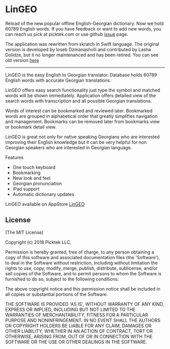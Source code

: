 
# LinGEO
Reload of the new popular offline English-Georgian dictionary. Now we hold 60789 English words. If you have feedback or want to add new words, you can reach us pick at picktek.com or use github [issue](https://github.com/picktek/LinGEO/issues) page.

The application was rewritten from skratch in Swift language. The original version is developed by Ioseb Dzmanashvili and contributed by Lasha Dolidze, but it no longer maintenanced and has been retired. You can see old version [here](https://github.com/ioseb/LinGEO)

---

LinGEO is the easy English to Georgian translator. 
Database holds 60789 English words with accurate Georgian translations. 

LinGEO offers easy search functionality just type the symbol and matched words will be shown immediately. 
Application offers detailed view of the search words with transcription and all possible Georgian translations. 

Words of interest can be bookmarked and reviewed later. Bookmarked words are grouped in alphabetical order that greatly simplifies navigation and management. 
Bookmarks can be removed later from bookmarks view or bookmark detail view. 

LinGEO is great not only for native speaking Georgians who are interested improving their English knowledge but it can be very helpful for non Georgian speakers who are interested in Georgian language. 

Features 
- One touch keyboard 
- Bookmarking
- New look and feel 
- Georgian pronunciation 
- iPad support 
- Automatic dictionary updates

LinGEO available on AppStore [LinGEO](http://itunes.apple.com/us/app/lingeo/id331555944?mt=8)


## License 

(The MIT License)

Copyright (c) 2018 Picktek LLC.

Permission is hereby granted, free of charge, to any person obtaining
a copy of this software and associated documentation files (the
'Software'), to deal in the Software without restriction, including
without limitation the rights to use, copy, modify, merge, publish,
distribute, sublicense, and/or sell copies of the Software, and to
permit persons to whom the Software is furnished to do so, subject to
the following conditions:

The above copyright notice and this permission notice shall be
included in all copies or substantial portions of the Software.

THE SOFTWARE IS PROVIDED 'AS IS', WITHOUT WARRANTY OF ANY KIND,
EXPRESS OR IMPLIED, INCLUDING BUT NOT LIMITED TO THE WARRANTIES OF
MERCHANTABILITY, FITNESS FOR A PARTICULAR PURPOSE AND NONINFRINGEMENT.
IN NO EVENT SHALL THE AUTHORS OR COPYRIGHT HOLDERS BE LIABLE FOR ANY
CLAIM, DAMAGES OR OTHER LIABILITY, WHETHER IN AN ACTION OF CONTRACT,
TORT OR OTHERWISE, ARISING FROM, OUT OF OR IN CONNECTION WITH THE
SOFTWARE OR THE USE OR OTHER DEALINGS IN THE SOFTWARE.
